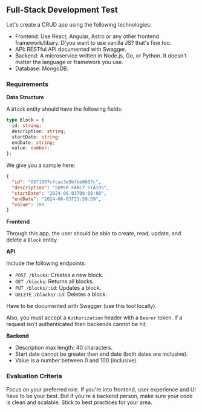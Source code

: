 ## Full-Stack Development Test

Let's create a CRUD app using the following technologies:

- Frontend: Use React, Angular, Astro or any other frontend framework/libary. D'you want to use vanilla JS? that's fine too.
- API: RESTful API documented with Swagger.
- Backend: A microservice written in Node.js, Go, or Python. It doesn't matter the language or framework you use.
- Database: MongoDB.

### Requirements

**Data Structure**

A `Block` entity should have the following fields:

```TypeScript
type Block = {
  id: string;
  description: string;
  startDate: string;
  endDate: string;
  value: number;
};
```

We give you a sample here:

```json
{
  "id": "6671997cfcac3e0bfbe8607c",
  "description": "SUPER FANCY STAIRS",
  "startDate": "2024-06-03T00:00:00",
  "endDate": "2024-06-03T23:59:59",
  "value": 100
}
```

**Frontend**

Through this app, the user should be able to create, read, update, and delete a `Block` entity.

**API**

Include the following endpoints:

- `POST /blocks`: Creates a new block.
- `GET /blocks`: Returns all blocks.
- `PUT /blocks/:id`: Updates a block.
- `DELETE /blocks/:id`: Deletes a block.

Have to be documented with Swagger (use this tool locally).

Also, you must accept a `Authorization` header with a `Bearer` token. If a request isn't authenticated then backends cannot be hit.

**Backend**

- Description max length: 40 characters.
- Start date cannot be greater than end date (both dates are inclusive).
- Value is a number between 0 and 100 (inclusive).

### Evaluation Criteria

Focus on your preferred role. If you're into frontend, user experience and UI have to be your best. But if you're a backend person, make sure your code is clean and scalable. Stick to best practices for your area.
